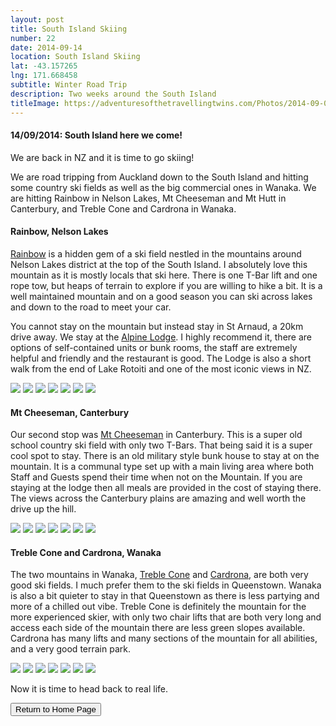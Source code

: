```yaml
---
layout: post
title: South Island Skiing
number: 22
date: 2014-09-14
location: South Island Skiing
lat: -43.157265
lng: 171.668458
subtitle: Winter Road Trip
description: Two weeks around the South Island
titleImage: https://adventuresofthetravellingtwins.com/Photos/2014-09-01-SouthIsland/cover-min.JPG
---
```


<h4>14/09/2014: South Island here we come!</h4>

We are back in NZ and it is time to go skiing!

We are road tripping from Auckland down to the South Island and hitting some country ski fields as well as the big commercial ones in Wanaka.
We are hitting Rainbow in Nelson Lakes, Mt Cheeseman and Mt Hutt in Canterbury, and Treble Cone and Cardrona in Wanaka. 

<h4>Rainbow, Nelson Lakes</h4>

<a target="_blank" href="http://www.skirainbow.co.nz/">Rainbow</a> is a hidden gem of a ski field nestled in the mountains around Nelson Lakes district at the top of the South Island.
I absolutely love this mountain as it is mostly locals that ski here. There is one T-Bar lift and one rope tow, but heaps of terrain to explore if you are willing to hike a bit. 
It is a well maintained mountain and on a good season you can ski across lakes and down to the road to meet your car.

You cannot stay on the mountain but instead stay in St Arnaud, a 20km drive away. We stay at the <a target="_blank" href="http://www.alpinelodge.co.nz/">Alpine Lodge</a>.
I highly recommend it, there are options of self-contained units or bunk rooms, the staff are extremely helpful and friendly and the restaurant is good.
The Lodge is also a short walk from the end of Lake Rotoiti and one of the most iconic views in NZ. 

<img src="https://lh3.googleusercontent.com/VFiTQUb5nLsT5a7ThfwsB3KuF10i0iH3kGJxd65DtT8pAEr8NFsW2EHdvF0gAPNuynC2SRKSgO6vX9ZRqatC8-xtHa6PwAt9HKNfVEyOUTKtVlD0cv-zB6Sp5XgNYQ7nKimIswIUXiE=w2400" class="image1">
<img src="https://lh3.googleusercontent.com/5UNRaDAAI8I_xSBAmIPBs8JHtDtaWEYZWogZLDtOsm2VT8Rvaw-078f5xqhZXlk7vDaGduyA3BFsQ7-cbWFwoExvNSpVRHyXC72gUZj8nAlhXYSmrVnjc_f87_ZKeXF8kVXokHVrgQc=w2400" class="image1">
<img src="https://lh3.googleusercontent.com/C_CTr6_nXNDtjITtogDNM7EJS3_DxPZbwQeMsUiX7S5xDq6g6FMlXeKpO_2ptK7H5o3qF-f3IaBIL81ggGwhngkd0Nz89sE9rt4xdQVJuo8DI40QJ2MrU1W_2JBmN8P4VUSzegXe5e8=w2400" class="image1">
<img src="https://lh3.googleusercontent.com/kiJZuWigMB1XyylS0shtB9vNSKjk2xksf-ixzKvYJlpNxWq9-EbzMom4VbaI_atJnF-yt8Ea6MZ1bmQ-gjBTms91R4p78rcuAFOoqcKRqp_cFEUU-ci7Ap8VBSMmkgKdFVCMnXl1s6o=w2400" class="image1">
<img src="https://lh3.googleusercontent.com/U3CvHOYMWAoyPxUa5XIksjTWj8NVef6e_JF3MVsWhmp5oLyb5wfpB-KrtHmOJYlb_HcicqTjOYobR1VRwHvnaC2nPx_mlDX4V8OVMOfcpOQJ4OG8yOoYAxyfTKwxsXLCNxqEBmBM6mc=w2400" class="image1">
<img src="https://lh3.googleusercontent.com/ZsA4g5KfLEFf2BsWz1upk4NgJwyxFOtYyeDFR6LTo8PRsaARGg7ndeJWYqAl1UiiAiyj8MBq3AdXpGy1--OyhqyEPpXis8Hl7XqjW2S_YvdqvKCQHk1A5_Q91dDo79F2Jzs9u2Up7q4=w2400" class="image1">
<img src="https://lh3.googleusercontent.com/4mv1LV-PvZDCSF9uGK9BYmMUH0DHVLpLIrwc8INjH7Nes8iXF__2MDrPmzFXtBZ9-e3upmsoC4D7VizNpuPfDRrNYZ4WXR8QrPUMlfYP5WxaA9QoqD8o7WYZ9l47sb_Ot28W7If67iw=w2400" class="image4">

<h4>Mt Cheeseman, Canterbury</h4>

Our second stop was <a target="_blank" href="http://www.mtcheeseman.co.nz/">Mt Cheeseman</a> in Canterbury. This is a super old school country ski field with only two T-Bars.
That being said it is a super cool spot to stay. There is an old military style bunk house to stay at on the mountain. 
It is a communal type set up with a main living area where both Staff and Guests spend their time when not on the Mountain. If you are staying at the lodge then all meals are provided in the cost of staying there.
The views across the Canterbury plains are amazing and well worth the drive up the hill. 

<img src="https://lh3.googleusercontent.com/VaupP8xRNrFCjRXY-Z-0fhTMa2tEH5FBuJI9IRfMde0voDHMoVr6F2heeLv3b8Jw-5UPXUSOLVHaYti1p4-M2N0t9C_cky0hw9RjZ9uopTw8e_h-by8etB_9FjJniXG4DnJf9yormVU=w2400" class="image1">
<img src="https://lh3.googleusercontent.com/97SWcziH6qfRJDc7nMkIQ2rDYyRT5w5hXY1FXSDc0d3_a91IQjuRLRzg8muz39xn75jGFUBwNW9dktACUOQN5WTVtM1T_rru68eyQ0nu3HXPmOTotHUK4rnZB21TDdMHYQTWb3CGsLc=w2400" class="image1">
<img src="https://lh3.googleusercontent.com/w9-8xdCxHphxk8Ri7cp5--Ta8H9A68mo5bIR0k_3IlrCuLDZLO9EpO0RrsPDGJiB8FK5Rd2KzIY2T_aI4ZZFBhapd30FFzgu6Exqlq7R8Jas67HFpEzuNha05JmUp8FO0r5GEth2FpQ=w2400" class="image1">
<img src="https://lh3.googleusercontent.com/E4ATPSkG7qr7cdXcU5VmaULXZlAI4DlviLva04lhUeILRqx39KNDgWEcBxjCIJR3tSwRnEP4daVG-BJCQGePt-HfOv34FdMJeJ2x9L7S4tqU93m2QOdYotlvbyvLpWCFQibRSFY0SCM=w2400" class="image1">
<img src="https://lh3.googleusercontent.com/t8me_oz8mqcGMDJ6wv3idwpd8E1B7vsnzegekW7K1ckVjoOCleUxRXkIUL2EJcHwkQcOPu19R7bc1MN_IXW7uLhrTg27S9ifM1zfpmP82xV1f23IHf8Snp5O7BeyiLoTLQ-osaDpJVU=w2400" class="image1">
<img src="https://lh3.googleusercontent.com/j65lX1ixrcCL3uI9M0mIb2ZXpYT7CT3RJNmxNq5A699LjRom8SmKULOd1aMZMqahfi2MONaUPXPfcDkcD90xOkGCnZdaUwbwuvlCuRXhjcc_POvnEnlhrys_hM5w2ajh7raIwcJDlh0=w2400" class="image1">
<img src="https://lh3.googleusercontent.com/wSaqOPR7kNkKea8J7S8RQK_u6mQTg_GmYixJbEq_qTGM9dVelVXAatF11llsb05r5CFD--j2-lMqJ5FwuMOtdNcMIHc4_1vdfDac8iLxXvaEkLd1yl2Ae-CAi3FNP2S8SNP5uOsA1g4=w2400" class="image4">

<h4>Treble Cone and Cardrona, Wanaka</h4>

The two mountains in Wanaka, <a target="_blank" href="https://www.treblecone.com/">Treble Cone</a> and <a target="_blank" href="https://www.cardrona.com/winter/">Cardrona</a>, are both very good ski fields. 
I much prefer them to the ski fields in Queenstown. Wanaka is also a bit quieter to stay in that Queenstown as there is less partying and more of a chilled out vibe. 
Treble Cone is definitely the mountain for the more experienced skier, with only two chair lifts that are both very long and access each side of the mountain there are less green slopes available. 
Cardrona has many lifts and many sections of the mountain for all abilities, and a very good terrain park.

<img src="https://lh3.googleusercontent.com/-M42U2PfeNWf-rD5cjTu34lUTpOMP6PR0uWVAHUAT9CdaPNOfiEgbtneCkjZhGBOGdmyiU7L03kP4zxswxbJHA3rcxO8AAONSNndfYn-W-OyP5Ki_-Khgc2xiE0g8xJhWtLKSApsp14=w2400" class="image1">
<img src="https://lh3.googleusercontent.com/XNlfwZxHcOrYXkvJhtJ3j6Dqal6j_u18P4AR-eeMr9Phs_8vBmjoH8jjrV4lEjQsg6vJ0rRV_c2y4tveAt03eAsE_LqJrlxrBBvcozAbZKuUWuruPQhVkFGDCSJJXKBkhMZiMhUQXdY=w2400" class="image1">
<img src="https://lh3.googleusercontent.com/e9tXrfhrEnrBXdXjr86Jtxd181ARRtQwOpMYIXwVJOjZmrv7SUVFjIzJEu98U-6zFJneTCQRQwOZ1-lEupj-hc4UKxx2KPAe13h5RrganuKXpKx0KGHREFPJ1fvVWaJX14r9DXWVKGk=w2400" class="image1">
<img src="https://lh3.googleusercontent.com/VdoRLYPpu89wfssyDpFyM1Lf9kXGDyIvzM8-8Y7gyr7EXQVm6nJgxg7KkDOFQzoKpGSZGwgHNXQ_bAG3JiU-s08CyfNiVPViT6O061BmCIeBNGrQfhhaKl9nmafNnHKErPMXgZKIpTQ=w2400" class="image4">
<img src="https://lh3.googleusercontent.com/ohQuxrkrz0bvW57paEMJ0CfiUZ16JXfDhskqROcWWS9jtDixtyYE_1ptbUMwKpsn0XhTzKM-ZWZiaXR6IsYYdSTkIl5CIhW5dCcv-yQNcWFwO9RN5Guy-6LrPuBsqDsB3ht8sMJJsxw=w2400" class="image1">
<img src="https://lh3.googleusercontent.com/0UWGv9HgFhZbZdMzgsk1gQm7nTTCVHHnHQ054pvgXhO4gYtpWs078dSfcujrSp4AaZeg--74B12iHkcQYt--9yHIXexSzM1NoEENT8TcQsFxWcPuplw4e8sVLycxuV7AawhkFPQ2cKw=w2400" class="image1">
<img src="https://lh3.googleusercontent.com/khExMWKkzl9QNDljNdhmTkFkcBmagQfrMecpHe7-aKRkDo1395AG7dP1VAtSajfZ6nXDmDpehTWmLpTBjnzMKOidV4Wf6l27laISgszUH_FZ67nTRbgnYmFiFgm_yesXvAb9NJwg2JE=w2400" class="image1">

Now it is time to head back to real life.

<div class="wrapper">
  <input type="button" class="button" value="Return to Home Page" onclick="self.close()">
</div>
